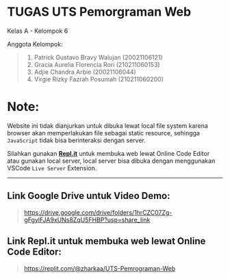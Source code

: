 # TUGAS UTS Pemorgraman Web

Kelas A - Kelompok 6

Anggota Kelompok:

> 1.  Patrick Gustavo Bravy Walujan (20021106121)
> 2.  Gracia Aurelia Florencia Rori (210211060153)
> 3.  Adjie Chandra Arbie (20021106044)
> 4.  Virgie Rizky Fazrah Posumah (210211060200)

# Note:

Website ini tidak dianjurkan untuk dibuka lewat local file system karena browser akan memperlakukan file sebagai static resource, sehingga `JavaScript` tidak bisa berinteraksi dengan server.

Silahkan gunakan **[Repl.it](https://replit.com/@zharkaa/UTS-Pemrograman-Web)** untuk membuka web lewat Online Code Editor atau gunakan local server, local server bisa dibuka dengan menggunakan VSCode `Live Server` Extension.

---

## Link Google Drive untuk Video Demo:

> https://drive.google.com/drive/folders/1hrCZC07Zg-gFgylFJA9xUNs8ZqU5FHBP?usp=share_link

## Link Repl.it untuk membuka web lewat Online Code Editor:

> https://replit.com/@zharkaa/UTS-Pemrograman-Web
